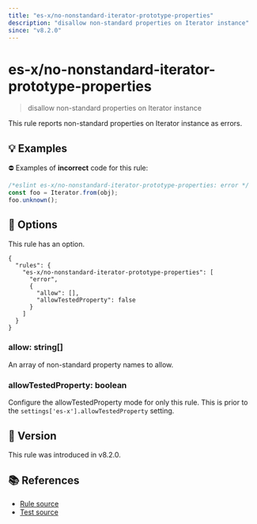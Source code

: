 ```yaml
---
title: "es-x/no-nonstandard-iterator-prototype-properties"
description: "disallow non-standard properties on Iterator instance"
since: "v8.2.0"
---
```


# es-x/no-nonstandard-iterator-prototype-properties
> disallow non-standard properties on Iterator instance

This rule reports non-standard properties on Iterator instance as errors.

## 💡 Examples

⛔ Examples of **incorrect** code for this rule:

<eslint-playground type="bad">

```js
/*eslint es-x/no-nonstandard-iterator-prototype-properties: error */
const foo = Iterator.from(obj);
foo.unknown();
```

</eslint-playground>

## 🔧 Options

This rule has an option.

```jsonc
{
  "rules": {
    "es-x/no-nonstandard-iterator-prototype-properties": [
      "error",
      {
        "allow": [],
        "allowTestedProperty": false
      }
    ]
  }
}
```

### allow: string[]

An array of non-standard property names to allow.

### allowTestedProperty: boolean

Configure the allowTestedProperty mode for only this rule.
This is prior to the `settings['es-x'].allowTestedProperty` setting.

## 🚀 Version

This rule was introduced in v8.2.0.

## 📚 References

- [Rule source](https://github.com/eslint-community/eslint-plugin-es-x/blob/master/lib/rules/no-nonstandard-iterator-prototype-properties.js)
- [Test source](https://github.com/eslint-community/eslint-plugin-es-x/blob/master/tests/lib/rules/no-nonstandard-iterator-prototype-properties.js)
